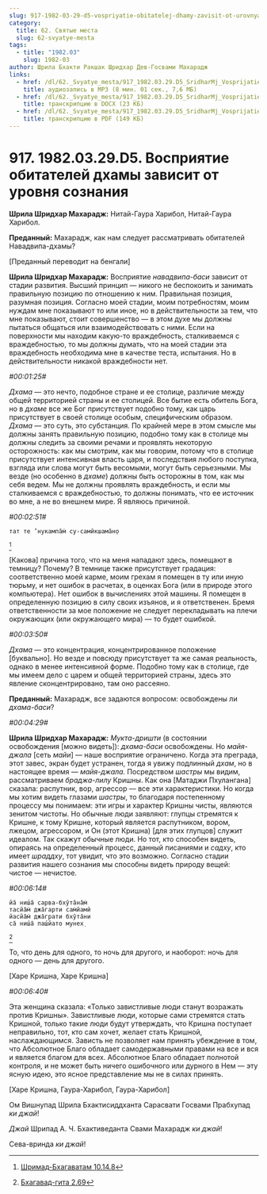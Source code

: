 ```yaml
---
slug: 917-1982-03-29-d5-vospriyatie-obitatelej-dhamy-zavisit-ot-urovnya-soznaniya
category:
  title: 62. Святые места
  slug: 62-svyatye-mesta
tags:
  - title: "1982.03"
    slug: 1982-03
author: Шрила Бхакти Ракшак Шридхар Дев-Госвами Махарадж
links:
  - href: /dl/62._Svyatye_mesta/917_1982.03.29.D5_SridharMj_Vosprijatie_obitatelej_dhamy_zavisit_ot_urovnja_soznanija.mp3
    title: аудиозапись в MP3 (8 мин. 01 сек., 7,6 МБ)
  - href: /dl/62._Svyatye_mesta/917_1982.03.29.D5_SridharMj_Vosprijatie_obitatelej_dhamy_zavisit_ot_urovnja_soznanija.docx
    title: транскрипцию в DOCX (23 КБ)
  - href: /dl/62._Svyatye_mesta/917_1982.03.29.D5_SridharMj_Vosprijatie_obitatelej_dhamy_zavisit_ot_urovnja_soznanija.pdf
    title: транскрипцию в PDF (149 КБ)
---
```


# 917. 1982.03.29.D5. Восприятие обитателей дхамы зависит от уровня сознания

**Шрила Шридхар Махарадж:** Нитай-Гаура Харибол, Нитай-Гаура Харибол.

**Преданный:** Махарадж, как нам следует рассматривать обитателей Навадвипа-дхамы?

[Преданный переводит на бенгали]

**Шрила Шридхар Махарадж:** Восприятие *навадвипа-баси* зависит от стадии развития. Высший принцип — никого не беспокоить и занимать правильную позицию по отношению к ним. Правильная позиция, разумная позиция. Согласно моей стадии, моим потребностям, моим нуждам мне показывают то или иное, но в действительности за тем, что мне показывают, стоит совершенство — в этом духе мы должны пытаться общаться или взаимодействовать с ними. Если на поверхности мы находим какую-то враждебность, сталкиваемся с враждебностью, то мы должны думать, что на моей стадии эта враждебность необходима мне в качестве теста, испытания. Но в действительности никакой враждебности нет.

*#00:01:25#*

*Дхама* — это нечто, подобное стране и ее столице, различие между общей территорией страны и ее столицей. Все бытие есть обитель Бога, но в *дхаме* все же Бог присутствует подобно тому, как царь присутствует в своей столице особым, специфическим образом. *Дхама* — это суть, это субстанция. По крайней мере в этом смысле мы должны занять правильную позицию, подобно тому как в столице мы должны следить за своими речами и проявлять некоторую осторожность: как мы смотрим, как мы говорим, потому что в столице присутствует интенсивная власть царя, и последствия любого поступка, взгляда или слова могут быть весомыми, могут быть серьезными. Мы везде (но особенно в *дхаме*) должны быть осторожны в том, как мы себя ведем. Мы не должны проявлять враждебность, и если мы сталкиваемся с враждебностью, то должны понимать, что ее источник во мне, а не во внешнем мире. Я являюсь причиной.

*#00:02:51#*

    тат те ’нукампа̄м̇ су-самӣкшама̄н̣о
[^_ftn1]

[Какова] причина того, что на меня нападают здесь, помещают в темницу? Почему? В темнице также присутствует градация: соответственно моей карме, моим грехам я помещен в ту или иную тюрьму, и нет ошибок в расчетах, в оценках Бога (или в природе этого компьютера). Нет ошибок в вычислениях этой машины. Я помещен в определенную позицию в силу своих изъянов, и я ответственен. Бремя ответственности за мое положение не следует перекладывать на плечи окружающих (или окружающего мира) — то будет ошибкой.

*#00:03:50#*

*Дхама* — это концентрация, концентрированное положение [буквально]. Но везде и повсюду присутствует та же самая реальность, однако в менее интенсивной форме. Подобно тому как в столице, где мы имеем дело с царем и общей территорией страны, здесь это явление сконцентрировано, там оно рассеяно.

**Преданный:** Махарадж, все задаются вопросом: освобождены ли *дхама-баси*?

*#00:04:29#*

**Шрила Шридхар Махарадж:** *Мукта-дришти* (в состоянии освобождения [можно видеть]): *дхама-баси* освобождены. Но *майя-джала* [сеть *майи*] — наше восприятие ограничено. Когда эта преграда, этот завес, экран будет устранен, тогда я увижу подлинный *дхам*, но в настоящее время — *майя-джала.* Посредством *шастры* мы видим, рассматриваем *браджа-лилу* Кришны. Как она [Матаджи Пхулангана] сказала: распутник, вор, агрессор — все эти характеристики. Но когда мы хотим видеть глазами *шастры*, то благодаря постепенному процессу мы понимаем: эти игры и характер Кришны чисты, являются зенитом чистоты. Но обычные люди заявляют: глупцы стремятся к Кришне, к тому Кришне, который является распутником, вором, лжецом, агрессором, и Он (этот Кришна) [для этих глупцов] служит идеалом. Так скажут обычные люди. Но тот, кто способен видеть, опираясь на определенный процесс, данный писаниями и *садху*, кто имеет *шраддху*, тот увидит, что это возможно. Согласно стадии развития нашего сознания мы способны видеть природу вещей: чистое — нечистое.

*#00:06:14#*

    йа̄ ниш́а̄ сарва-бхӯта̄на̄м̇
    тасйа̄м̇ джа̄гарти сам̇йамӣ
    йасйа̄м̇ джа̄грати бхӯта̄ни
    са̄ ниш́а̄ паш́йато мунех̣
[^_ftn2]

То, что день для одного, то ночь для другого, и наоборот: ночь для одного — день для другого.

[Харе Кришна, Харе Кришна]

*#00:06:40#*

Эта женщина сказала: «Только завистливые люди станут возражать против Кришны». Завистливые люди, которые сами стремятся стать Кришной, только такие люди будут утверждать, что Кришна поступает неправильно, тот, кто сам хочет, желает стать Кришной, наслаждающимся. Зависть не позволяет нам принять убеждение в том, что Абсолютное Благо обладает самодержавными правами на все и вся и является благом для всех. Абсолютное Благо обладает полнотой контроля, и не может быть ничего ошибочного или дурного в Нем — эту ясную идею, это ясное представление мы не в силах принять.

[Харе Кришна, Гаура-Харибол, Гаура-Харибол]

Ом Вишнупад Шрила Бхактисиддханта Сарасвати Госвами Прабхупад *ки джай*!

*Джай* Шрипад А. Ч. Бхактиведанта Свами Махарадж *ки джай*!

Сева-вринда *ки джай*!



[^_ftn1]: [Шримад-Бхагаватам 10.14.8](../notes/shrimad-bhagavatam/shrimad-bhagavatam-10-14-8.md)

[^_ftn2]: [Бхагавад-гита 2.69](../notes/bhagavad-gita/bhagavad-gita-2-69.md)
